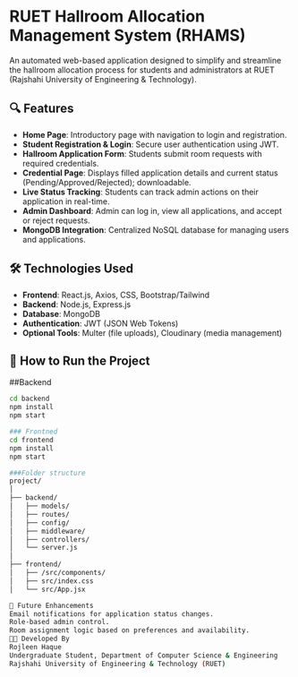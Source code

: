 # RUET Hallroom Allocation Management System (RHAMS)

An automated web-based application designed to simplify and streamline the hallroom allocation process for students and administrators at RUET (Rajshahi University of Engineering & Technology).

## 🔍 Features

- **Home Page**: Introductory page with navigation to login and registration.
- **Student Registration & Login**: Secure user authentication using JWT.
- **Hallroom Application Form**: Students submit room requests with required credentials.
- **Credential Page**: Displays filled application details and current status (Pending/Approved/Rejected); downloadable.
- **Live Status Tracking**: Students can track admin actions on their application in real-time.
- **Admin Dashboard**: Admin can log in, view all applications, and accept or reject requests.
- **MongoDB Integration**: Centralized NoSQL database for managing users and applications.

## 🛠️ Technologies Used

- **Frontend**: React.js, Axios, CSS, Bootstrap/Tailwind
- **Backend**: Node.js, Express.js
- **Database**: MongoDB
- **Authentication**: JWT (JSON Web Tokens)
- **Optional Tools**: Multer (file uploads), Cloudinary (media management)

## 🚀 How to Run the Project

 ##Backend
```bash
cd backend
npm install
npm start

### Frontned
cd frontend
npm install
npm start

###Folder structure
project/
│
├── backend/
│   ├── models/
│   ├── routes/
│   ├── config/
│   ├── middleware/
│   ├── controllers/
│   └── server.js
│
├── frontend/
│   ├── /src/components/
│   ├── src/index.css
│   └── src/App.jsx

🎯 Future Enhancements
Email notifications for application status changes.
Role-based admin control.
Room assignment logic based on preferences and availability.
👨‍🎓 Developed By
Rojleen Haque
Undergraduate Student, Department of Computer Science & Engineering
Rajshahi University of Engineering & Technology (RUET)
